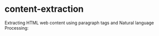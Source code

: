 # content-extraction
Extracting HTML web content using paragraph tags and Natural language Processing:
